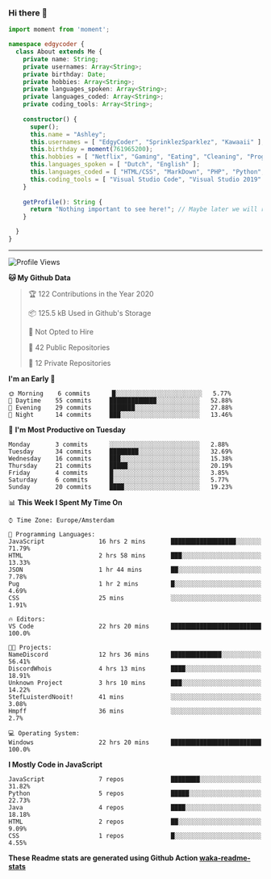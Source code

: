 ### Hi there 👋

```typescript
import moment from 'moment';

namespace edgycoder {
  class About extends Me {
    private name: String;
    private usernames: Array<String>;
    private birthday: Date;
    private hobbies: Array<String>;
    private languages_spoken: Array<String>;
    private languages_coded: Array<String>;
    private coding_tools: Array<String>;
  
    constructor() {
      super();
      this.name = "Ashley";
      this.usernames = [ "EdgyCoder", "SprinklezSparklez", "Kawaaii" ];
      this.birthday = moment(761965200);
      this.hobbies = [ "Netflix", "Gaming", "Eating", "Cleaning", "Programming", "YouTube" ];
      this.languages_spoken = [ "Dutch", "English" ];
      this.languages_coded = [ "HTML/CSS", "MarkDown", "PHP", "Python", "JavaScript", "C#" ];
      this.coding_tools = [ "Visual Studio Code", "Visual Studio 2019" ];
    }
  
    getProfile(): String {
      return "Nothing important to see here!"; // Maybe later we will reveal information or will we? 😏
    }

  }
}
```
---
<!--START_SECTION:waka-->
![Profile Views](http://img.shields.io/badge/Profile%20Views-208-blue)

**🐱 My Github Data** 

> 🏆 122 Contributions in the Year 2020
 > 
> 📦 125.5 kB Used in Github's Storage 
 > 
> 🚫 Not Opted to Hire
 > 
> 📜 42 Public Repositories
 > 
> 🔑 12 Private Repositories 

**I'm an Early 🐤** 

```text
🌞 Morning    6 commits      █░░░░░░░░░░░░░░░░░░░░░░░░   5.77% 
🌆 Daytime    55 commits     █████████████░░░░░░░░░░░░   52.88% 
🌃 Evening    29 commits     ███████░░░░░░░░░░░░░░░░░░   27.88% 
🌙 Night      14 commits     ███░░░░░░░░░░░░░░░░░░░░░░   13.46%

```
📅 **I'm Most Productive on Tuesday** 

```text
Monday       3 commits      ░░░░░░░░░░░░░░░░░░░░░░░░░   2.88% 
Tuesday      34 commits     ████████░░░░░░░░░░░░░░░░░   32.69% 
Wednesday    16 commits     ███░░░░░░░░░░░░░░░░░░░░░░   15.38% 
Thursday     21 commits     █████░░░░░░░░░░░░░░░░░░░░   20.19% 
Friday       4 commits      █░░░░░░░░░░░░░░░░░░░░░░░░   3.85% 
Saturday     6 commits      █░░░░░░░░░░░░░░░░░░░░░░░░   5.77% 
Sunday       20 commits     ████░░░░░░░░░░░░░░░░░░░░░   19.23%

```


📊 **This Week I Spent My Time On** 

```text
⌚︎ Time Zone: Europe/Amsterdam

💬 Programming Languages: 
JavaScript               16 hrs 2 mins       ██████████████████░░░░░░░   71.79% 
HTML                     2 hrs 58 mins       ███░░░░░░░░░░░░░░░░░░░░░░   13.33% 
JSON                     1 hr 44 mins        ██░░░░░░░░░░░░░░░░░░░░░░░   7.78% 
Pug                      1 hr 2 mins         █░░░░░░░░░░░░░░░░░░░░░░░░   4.69% 
CSS                      25 mins             ░░░░░░░░░░░░░░░░░░░░░░░░░   1.91%

🔥 Editors: 
VS Code                  22 hrs 20 mins      █████████████████████████   100.0%

🐱‍💻 Projects: 
NameDiscord              12 hrs 36 mins      ██████████████░░░░░░░░░░░   56.41% 
DiscordWhois             4 hrs 13 mins       ████░░░░░░░░░░░░░░░░░░░░░   18.91% 
Unknown Project          3 hrs 10 mins       ███░░░░░░░░░░░░░░░░░░░░░░   14.22% 
StefLuisterdNooit!       41 mins             ░░░░░░░░░░░░░░░░░░░░░░░░░   3.08% 
Hmpff                    36 mins             ░░░░░░░░░░░░░░░░░░░░░░░░░   2.7%

💻 Operating System: 
Windows                  22 hrs 20 mins      █████████████████████████   100.0%

```

**I Mostly Code in JavaScript** 

```text
JavaScript               7 repos             ████████░░░░░░░░░░░░░░░░░   31.82% 
Python                   5 repos             █████░░░░░░░░░░░░░░░░░░░░   22.73% 
Java                     4 repos             ████░░░░░░░░░░░░░░░░░░░░░   18.18% 
HTML                     2 repos             ██░░░░░░░░░░░░░░░░░░░░░░░   9.09% 
CSS                      1 repos             █░░░░░░░░░░░░░░░░░░░░░░░░   4.55%

```
<!--END_SECTION:waka-->
**These Readme stats are generated using Github Action [waka-readme-stats](https://github.com/anmol098/waka-readme-stats)**
